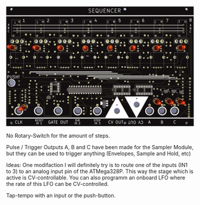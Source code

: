 ![Sequencer](https://raw.githubusercontent.com/Fihdi/Eurorack/main/CV_Trigger_Sequencer/DrumSequencer/SEQ-Front.png)

No Rotary-Switch for the amount of steps.

Pulse / Trigger Outputs A, B and C have been made for the Sampler Module, but they can be used to trigger anything (Envelopes, Sample and Hold, etc)

Ideas:
One modifaction I will definitely try is to route one of the inputs (IN1 to 3) to an analog input pin of the ATMega328P. This way the stage which is active is CV-controllable. You can also programm an onboard LFO where the rate of this LFO can be CV-controlled.

Tap-tempo with an input or the push-button.
